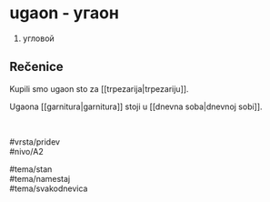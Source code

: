 # ugaon - угаон

1. угловой

## Rečenice

Kupili smo ugaon sto za [[trpezarija|trpezariju]].

Ugaona [[garnitura|garnitura]] stoji u [[dnevna soba|dnevnoj sobi]].

<br>

#vrsta/pridev  
#nivo/A2  

#tema/stan  
#tema/namestaj  
#tema/svakodnevica  
